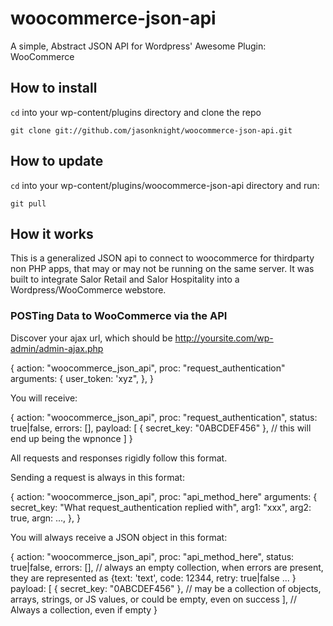 # woocommerce-json-api


A simple, Abstract JSON API for Wordpress' Awesome Plugin: WooCommerce

## How to install

`cd` into your wp-content/plugins directory and clone the repo

`git clone git://github.com/jasonknight/woocommerce-json-api.git`

## How to update

`cd` into your wp-content/plugins/woocommerce-json-api directory and run:

`git pull`

## How it works

This is a generalized JSON api to connect to woocommerce for thirdparty non PHP apps,
that may or may not be running on the same server. It was built to integrate Salor Retail
and Salor Hospitality into a Wordpress/WooCommerce webstore.

### POSTing Data to WooCommerce via the API

Discover your ajax url, which should be http://yoursite.com/wp-admin/admin-ajax.php

  {
    action: "woocommerce_json_api",
    proc:   "request_authentication"
    arguments: {
      user_token: 'xyz",
    },
  }

You will receive:

  {
    action: "woocommerce_json_api",
    proc:   "request_authentication",
    status: true|false,
    errors: [],
    payload: [
      { secret_key: "0ABCDEF456" }, // this will end up being the wpnonce
    ]
  }

All requests and responses rigidly follow this format.

Sending a request is always in this format:

  {
    action: "woocommerce_json_api",
    proc:   "api_method_here"
    arguments: {
      secret_key: "What request_authentication replied with",
      arg1: "xxx",
      arg2: true,
      argn: ...,
    },
  }

You will always receive a JSON object in this format:

  {
    action: "woocommerce_json_api",
    proc:   "api_method_here",
    status: true|false,
    errors: [], // always an empty collection, when errors are present, they are represented as {text: 'text', code: 12344, retry: true|false ... }
    payload: [
      { secret_key: "0ABCDEF456" }, // may be a collection of objects, arrays, strings, or JS values, or could be empty, even on success
    ], // Always a collection, even if empty
  }
